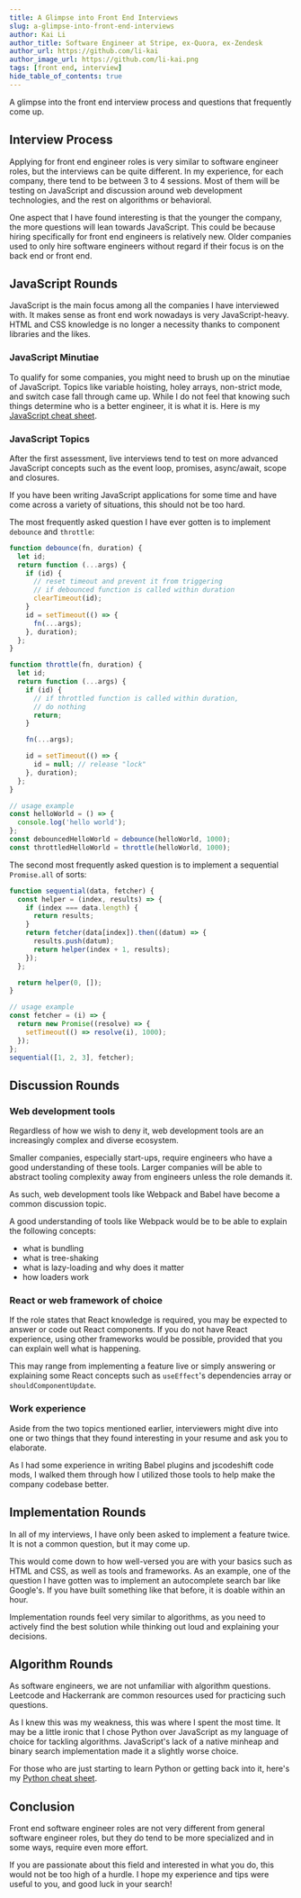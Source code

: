 ```yaml
---
title: A Glimpse into Front End Interviews
slug: a-glimpse-into-front-end-interviews
author: Kai Li
author_title: Software Engineer at Stripe, ex-Quora, ex-Zendesk
author_url: https://github.com/li-kai
author_image_url: https://github.com/li-kai.png
tags: [front end, interview]
hide_table_of_contents: true
---
```


<head>
  <link rel="canonical" href="https://lik.ai/blog/my-experience-with-front-end-interviews" />
</head>

A glimpse into the front end interview process and questions that frequently come up.

<!--truncate-->

## Interview Process

Applying for front end engineer roles is very similar to software engineer roles, but the interviews can be quite different. In my experience, for each company, there tend to be between 3 to 4 sessions. Most of them will be testing on JavaScript and discussion around web development technologies, and the rest on algorithms or behavioral.

One aspect that I have found interesting is that the younger the company, the more questions will lean towards JavaScript. This could be because hiring specifically for front end engineers is relatively new. Older companies used to only hire software engineers without regard if their focus is on the back end or front end.

## JavaScript Rounds

JavaScript is the main focus among all the companies I have interviewed with. It makes sense as front end work nowadays is very JavaScript-heavy. HTML and CSS knowledge is no longer a necessity thanks to component libraries and the likes.

### JavaScript Minutiae

To qualify for some companies, you might need to brush up on the minutiae of JavaScript. Topics like variable hoisting, holey arrays, non-strict mode, and switch case fall through came up. While I do not feel that knowing such things determine who is a better engineer, it is what it is. Here is my [JavaScript cheat sheet](https://repl.it/@li_kai/JavaScript-Cheatsheet).

### JavaScript Topics

After the first assessment, live interviews tend to test on more advanced JavaScript concepts such as the event loop, promises, async/await, scope and closures.

If you have been writing JavaScript applications for some time and have come across a variety of situations, this should not be too hard.

The most frequently asked question I have ever gotten is to implement `debounce` and `throttle`:

```javascript
function debounce(fn, duration) {
  let id;
  return function (...args) {
    if (id) {
      // reset timeout and prevent it from triggering
      // if debounced function is called within duration
      clearTimeout(id);
    }
    id = setTimeout(() => {
      fn(...args);
    }, duration);
  };
}

function throttle(fn, duration) {
  let id;
  return function (...args) {
    if (id) {
      // if throttled function is called within duration,
      // do nothing
      return;
    }

    fn(...args);

    id = setTimeout(() => {
      id = null; // release "lock"
    }, duration);
  };
}

// usage example
const helloWorld = () => {
  console.log('hello world');
};
const debouncedHelloWorld = debounce(helloWorld, 1000);
const throttledHelloWorld = throttle(helloWorld, 1000);
```

The second most frequently asked question is to implement a sequential `Promise.all` of sorts:

```typescript
function sequential(data, fetcher) {
  const helper = (index, results) => {
    if (index === data.length) {
      return results;
    }
    return fetcher(data[index]).then((datum) => {
      results.push(datum);
      return helper(index + 1, results);
    });
  };

  return helper(0, []);
}

// usage example
const fetcher = (i) => {
  return new Promise((resolve) => {
    setTimeout(() => resolve(i), 1000);
  });
};
sequential([1, 2, 3], fetcher);
```

## Discussion Rounds

### Web development tools

Regardless of how we wish to deny it, web development tools are an increasingly complex and diverse ecosystem.

Smaller companies, especially start-ups, require engineers who have a good understanding of these tools. Larger companies will be able to abstract tooling complexity away from engineers unless the role demands it.

As such, web development tools like Webpack and Babel have become a common discussion topic.

A good understanding of tools like Webpack would be to be able to explain the following concepts:

- what is bundling
- what is tree-shaking
- what is lazy-loading and why does it matter
- how loaders work

### React or web framework of choice

If the role states that React knowledge is required, you may be expected to answer or code out React components. If you do not have React experience, using other frameworks would be possible, provided that you can explain well what is happening.

This may range from implementing a feature live or simply answering or explaining some React concepts such as `useEffect`'s dependencies array or `shouldComponentUpdate`.

### Work experience

Aside from the two topics mentioned earlier, interviewers might dive into one or two things that they found interesting in your resume and ask you to elaborate.

As I had some experience in writing Babel plugins and jscodeshift code mods, I walked them through how I utilized those tools to help make the company codebase better.

## Implementation Rounds

In all of my interviews, I have only been asked to implement a feature twice. It is not a common question, but it may come up.

This would come down to how well-versed you are with your basics such as HTML and CSS, as well as tools and frameworks. As an example, one of the question I have gotten was to implement an autocomplete search bar like Google's. If you have built something like that before, it is doable within an hour.

Implementation rounds feel very similar to algorithms, as you need to actively find the best solution while thinking out loud and explaining your decisions.

## Algorithm Rounds

As software engineers, we are not unfamiliar with algorithm questions. Leetcode and Hackerrank are common resources used for practicing such questions.

As I knew this was my weakness, this was where I spent the most time. It may be a little ironic that I chose Python over JavaScript as my language of choice for tackling algorithms. JavaScript's lack of a native minheap and binary search implementation made it a slightly worse choice.

For those who are just starting to learn Python or getting back into it, here's my [Python cheat sheet](https://repl.it/@li_kai/Python-Cheatsheet).

## Conclusion

Front end software engineer roles are not very different from general software engineer roles, but they do tend to be more specialized and in some ways, require even more effort.

If you are passionate about this field and interested in what you do, this would not be too high of a hurdle. I hope my experience and tips were useful to you, and good luck in your search!
